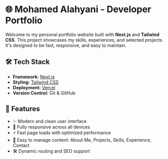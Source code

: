 # 🌐 Mohamed Alahyani - Developer Portfolio

Welcome to my personal portfolio website built with **Next.js** and **Tailwind CSS**. This project showcases my skills, experiences, and selected projects. It's designed to be fast, responsive, and easy to maintain.

## 🛠️ Tech Stack

- **Framework:** [Next.js](https://nextjs.org/)
- **Styling:** [Tailwind CSS](https://tailwindcss.com/)
- **Deployment:** [Vercel](https://vercel.com/)
- **Version Control:** Git & GitHub

## 🚀 Features

- ✨ Modern and clean user interface
- 📱 Fully responsive across all devices
- ⚡ Fast page loads with optimized performance
- 🧩 Easy to manage content: About Me, Projects, Skills, Experience, Contact
- 🛠️ Dynamic routing and SEO support
